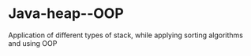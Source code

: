 # Java-heap--OOP
Application of different types of stack, while applying sorting algorithms and using OOP
